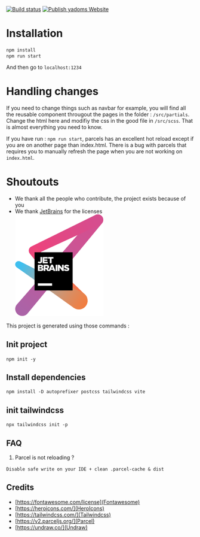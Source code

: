 [![Build status](https://github.com/Yadoms/website/workflows/Build/badge.svg)](https://github.com/Yadoms/website/actions)
[![Publish yadoms Website](https://github.com/Yadoms/website/actions/workflows/deploy.yml/badge.svg)](https://github.com/Yadoms/website/actions/workflows/deploy.yml)

# Installation

```
npm install
npm run start
```

And then go to `localhost:1234`

# Handling changes

If you need to change things such as navbar for example, you will find all the reusable component througout the pages in the folder : `/src/partials`.
Change the html here and modifiy the css in the good file in `/src/scss`.
That is almost everything you need to know.

If you have run : `npm run start`, parcels has an excellent hot reload except if you are on another page than index.html. There is a bug with parcels that requires you to manually refresh the page when you are not working on `index.html`.

# Shoutouts

- We thank all the people who contribute, the project exists because of you<br />
- We thank [JetBrains](https://www.jetbrains.com/?from=yadoms) for the licenses<br />
  <a href="https://www.jetbrains.com/?from=yadoms" target="_blank"><img src="./src/img/jetbrains-variant-3.svg"></a>

This project is generated using those commands :

## Init project
```
npm init -y 
```

## Install dependencies
```
npm install -D autoprefixer postcss tailwindcss vite
```

## init tailwindcss
```
npx tailwindcss init -p
```

## FAQ
1. Parcel is not reloading ? 
```
Disable safe write on your IDE + clean .parcel-cache & dist
```

## Credits

- [https://fontawesome.com/license](Fontawesome)
- [https://heroicons.com/](HeroIcons)
- [https://tailwindcss.com/](Tailwindcss)
- [https://v2.parceljs.org/](Parcel)
- [https://undraw.co/](Undraw)